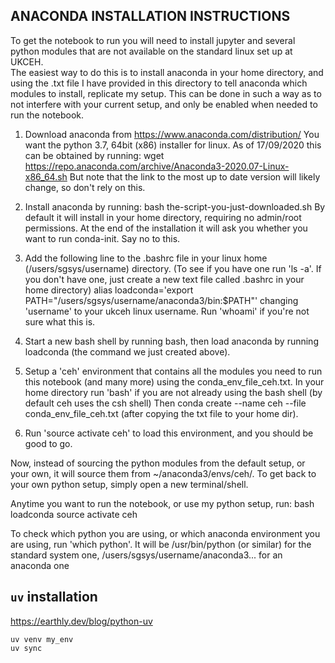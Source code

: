 ## ANACONDA INSTALLATION INSTRUCTIONS

To get the notebook to run you will need to install jupyter and several python modules that are
not available on the standard linux set up at UKCEH.  
The easiest way to do this is to install anaconda in your home directory, and using
the .txt file I have provided in this directory to tell anaconda which modules to install,
replicate my setup.
This can be done in such a way as to not interfere with your current setup, and only be
enabled when needed to run the notebook.

1. Download anaconda from https://www.anaconda.com/distribution/
You want the python 3.7, 64bit (x86) installer for linux.
As of 17/09/2020 this can be obtained by running: wget https://repo.anaconda.com/archive/Anaconda3-2020.07-Linux-x86_64.sh
But note that the link to the most up to date version will likely change, so don't rely on this.

2. Install anaconda by running: bash the-script-you-just-downloaded.sh
By default it will install in your home directory, requiring no admin/root permissions.
At the end of the installation it will ask you whether you want to run conda-init.
Say no to this.

3. Add the following line to the .bashrc file in your linux home (/users/sgsys/username) directory.
(To see if you have one run 'ls -a'. If you don't have one, just create a new text file called .bashrc in your home directory)
alias loadconda='export PATH="/users/sgsys/username/anaconda3/bin:$PATH"'
changing 'username' to your ukceh linux username. Run 'whoami' if you're not sure what this is. 

4. Start a new bash shell by running bash, then load anaconda by running loadconda (the command we just created above).

5. Setup a 'ceh' environment that contains all the modules you need to run this notebook (and many more)
using the conda_env_file_ceh.txt.
In your home directory run 'bash' if you are not already using the bash shell (by default ceh uses the csh shell)
Then conda create --name ceh --file conda_env_file_ceh.txt (after copying the txt file to your home dir).

6. Run 'source activate ceh' to load this environment, and you should be good to go.

Now, instead of sourcing the python modules from the default setup, or your own, it will source them
from ~/anaconda3/envs/ceh/.
To get back to your own python setup, simply open a new terminal/shell.

Anytime you want to run the notebook, or use my python setup, run:
bash
loadconda
source activate ceh

To check which python you are using, or which anaconda environment you are using,
run 'which python'.
It will be /usr/bin/python (or similar) for the standard system one,
/users/sgsys/username/anaconda3... for an anaconda one

## `uv` installation

https://earthly.dev/blog/python-uv


```
uv venv my_env
uv sync
```

